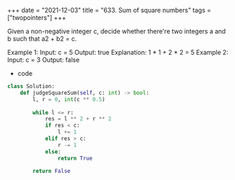+++ 
date = "2021-12-03"
title = "633. Sum of square numbers"
tags = ["twopointers"]
+++

Given a non-negative integer c, decide whether there're two integers a and b such that a2 + b2 = c.
 
Example 1:
Input: c = 5 Output: true Explanation: 1 * 1 + 2 * 2 = 5 
Example 2:
Input: c = 3 Output: false

- code
```py
class Solution:
    def judgeSquareSum(self, c: int) -> bool:
        l, r = 0, int(c ** 0.5)
        
        while l <= r:
            res = l ** 2 + r ** 2
            if res < c:
                l += 1
            elif res > c:
                r -= 1
            else:
                return True
            
        return False
```
